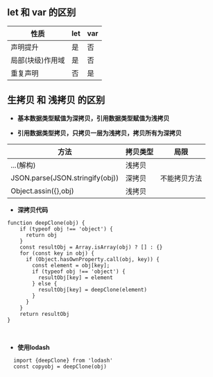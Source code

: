 
## let 和 var 的区别

| 性质 | let | var |
| ----------- | ----------- |-----|
| 声明提升 | 是 | 否 |
| 局部(块级)作用域 | 是 | 否 |
| 重复声明 | 否 | 是 |

## 生拷贝 和 浅拷贝 的区别
- **基本数据类型赋值为深拷贝，引用数据类型赋值为浅拷贝**

- **引用数据类型拷贝，只拷贝一层为浅拷贝，拷贝所有为深拷贝**

| 方法 | 拷贝类型 | 局限 |
| ----------- | ----------- |-----|
| ...(解构) | 浅拷贝 |
| JSON.parse(JSON.stringify(obj))| 深拷贝 | 不能拷贝方法 |
| Object.assin({},obj)| 浅拷贝 |  |

- **深拷贝代码**
  
```
function deepClone(obj) {
    if (typeof obj !== 'object') {
      return obj
    }
    const resultObj = Array.isArray(obj) ? [] : {}
    for (const key in obj) {
      if (Object.hasOwnProperty.call(obj, key)) {
        const element = obj[key];
        if (typeof obj !== 'object') {
          resultObj[key] = element
        } else {
          resultObj[key] = deepClone(element)
        }
      }
    }
    return resultObj
}
```
<br>

- **使用lodash**
  
```
  import {deepClone} from 'lodash'
  const copyobj = deepClone(obj)
```